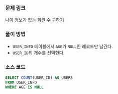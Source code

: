 ### 문제 링크
[나이 정보가 없는 회원 수 구하기](https://school.programmers.co.kr/learn/courses/30/lessons/131528)

### 풀이 방법
- `USER_INFO` 테이블에서 `AGE`가 `NULL`인 레코드만 남긴다.
- `USER_ID`의 개수를 선택한다.

### 소스 코드
```sql
SELECT COUNT(USER_ID) AS USERS
FROM USER_INFO 
WHERE AGE IS NULL
```